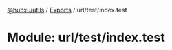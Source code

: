 [@hubxu/utils](../README.md) / [Exports](../modules.md) / url/test/index.test

# Module: url/test/index.test
